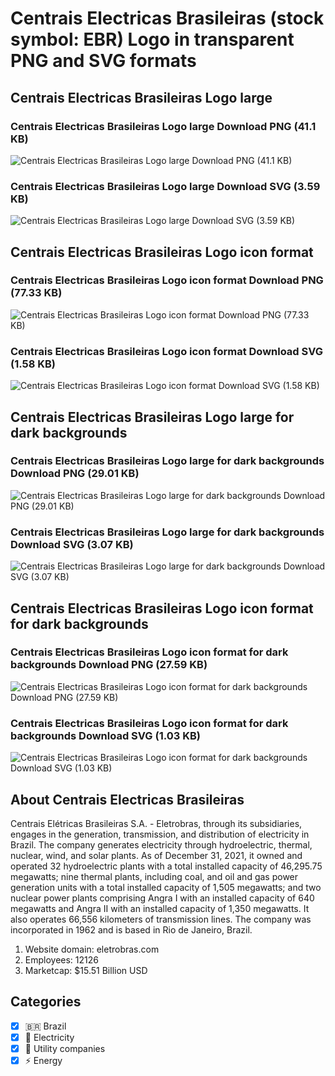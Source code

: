 # Centrais Electricas Brasileiras (stock symbol: EBR) Logo in transparent PNG and SVG formats

## Centrais Electricas Brasileiras Logo large

### Centrais Electricas Brasileiras Logo large Download PNG (41.1 KB)

![Centrais Electricas Brasileiras Logo large Download PNG (41.1 KB)](/img/orig/EBR_BIG-29a1352e.png)

### Centrais Electricas Brasileiras Logo large Download SVG (3.59 KB)

![Centrais Electricas Brasileiras Logo large Download SVG (3.59 KB)](/img/orig/EBR_BIG-e90b8928.svg)

## Centrais Electricas Brasileiras Logo icon format

### Centrais Electricas Brasileiras Logo icon format Download PNG (77.33 KB)

![Centrais Electricas Brasileiras Logo icon format Download PNG (77.33 KB)](/img/orig/EBR-1a26c059.png)

### Centrais Electricas Brasileiras Logo icon format Download SVG (1.58 KB)

![Centrais Electricas Brasileiras Logo icon format Download SVG (1.58 KB)](/img/orig/EBR-621b7a33.svg)

## Centrais Electricas Brasileiras Logo large for dark backgrounds

### Centrais Electricas Brasileiras Logo large for dark backgrounds Download PNG (29.01 KB)

![Centrais Electricas Brasileiras Logo large for dark backgrounds Download PNG (29.01 KB)](/img/orig/EBR_BIG.D-cd26dbb7.png)

### Centrais Electricas Brasileiras Logo large for dark backgrounds Download SVG (3.07 KB)

![Centrais Electricas Brasileiras Logo large for dark backgrounds Download SVG (3.07 KB)](/img/orig/EBR_BIG.D-ce0300bc.svg)

## Centrais Electricas Brasileiras Logo icon format for dark backgrounds

### Centrais Electricas Brasileiras Logo icon format for dark backgrounds Download PNG (27.59 KB)

![Centrais Electricas Brasileiras Logo icon format for dark backgrounds Download PNG (27.59 KB)](/img/orig/EBR.D-ae91c6e8.png)

### Centrais Electricas Brasileiras Logo icon format for dark backgrounds Download SVG (1.03 KB)

![Centrais Electricas Brasileiras Logo icon format for dark backgrounds Download SVG (1.03 KB)](/img/orig/EBR.D-c5a716c8.svg)

## About Centrais Electricas Brasileiras

Centrais Elétricas Brasileiras S.A. - Eletrobras, through its subsidiaries, engages in the generation, transmission, and distribution of electricity in Brazil. The company generates electricity through hydroelectric, thermal, nuclear, wind, and solar plants. As of December 31, 2021, it owned and operated 32 hydroelectric plants with a total installed capacity of 46,295.75 megawatts; nine thermal plants, including coal, and oil and gas power generation units with a total installed capacity of 1,505 megawatts; and two nuclear power plants comprising Angra I with an installed capacity of 640 megawatts and Angra II with an installed capacity of 1,350 megawatts. It also operates 66,556 kilometers of transmission lines. The company was incorporated in 1962 and is based in Rio de Janeiro, Brazil.

1. Website domain: eletrobras.com
2. Employees: 12126
3. Marketcap: $15.51 Billion USD


## Categories
- [x] 🇧🇷 Brazil
- [x] 🔋 Electricity
- [x] 🚰 Utility companies
- [x] ⚡ Energy
